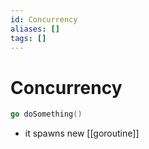 ```yaml
---
id: Concurrency
aliases: []
tags: []
---
```


# Concurrency

```go
go doSomething()
```
- it spawns new [[goroutine]]
